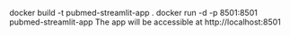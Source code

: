 docker build -t pubmed-streamlit-app .
docker run -d -p 8501:8501 pubmed-streamlit-app
The app will be accessible at http://localhost:8501 
